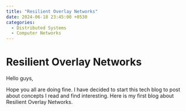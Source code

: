 ```yaml
---
title: "Resilient Overlay Networks"
date: 2024-06-18 23:45:00 +0530
categories:
  - Distributed Systems
  - Computer Networks
---
```


# Resilient Overlay Networks

Hello guys,

Hope you all are doing fine. I have decided to start this tech blog to post about concepts I read and find interesting. Here is my first blog about Resilient Overlay Networks.
